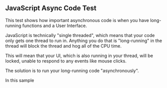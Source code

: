 ## JavaScript Async Code Test

This test shows how important asynchronous code is when you have long-running functions and a User Interface.

JavaScript is technically "single threaded", which means that your code only gets one thread to run in. Anything you do that is "long-running" in the thread will block the thread and hog all of the CPU time.

This will mean that your UI, which is also running in your thread, will be locked, unable to respond to any events like mouse clicks.

The solution is to run your long-running code "asynchronously".

In this sample
